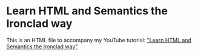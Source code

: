 # Learn HTML and Semantics the Ironclad way

This is an HTML file to accompany my YouTube tutorial: ["Learn HTML and Semantics the Ironclad way"](https://youtu.be/KQKdDUE3tGI)
